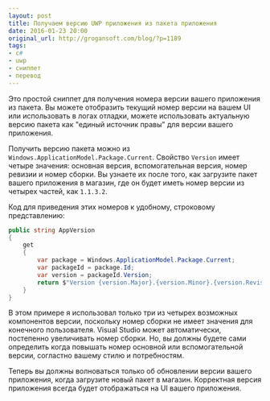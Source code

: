 ```yaml
---
layout: post
title: Получаем версию UWP приложения из пакета приложения
date: 2016-01-23 20:00
original_url: http://grogansoft.com/blog/?p=1189
tags:
- c#
- uwp
- сниппет
- перевод
---
```


Это простой сниппет для получения номера версии вашего приложения из пакета. Вы можете отобразить текущий номер версии на вашем UI или использовать в логах отладки, можете использовать актуальную версию пакета как "единый источник правы" для версии вашего приложения.

Получить версию пакета можно из `Windows.ApplicationModel.Package.Current`. Свойство `Version` имеет четыре значения: основная версия, вспомогательная версия, номер ревизии и номер сборки. Вы узнаете их после того, как загрузите пакет вашего приложения в магазин, где он будет иметь номер версии из четырех частей, как `1.1.3.2`.

Код для приведения этих номеров к удобному, строковому представлению:

```csharp
public string AppVersion
{
	get
	{
		var package = Windows.ApplicationModel.Package.Current;
		var packageId = package.Id;
		var version = packageId.Version;
		return $"Version {version.Major}.{version.Minor}.{version.Revision}";
	}
}
```

В этом примере я использовал только три из четырех возможных компонентов версии, поскольку номер сборки не имеет значения для конечного пользователя. Visual Studio может автоматически, постепенно увеличивать номер сборки. Но, вы должны будете сами определить когда повышать номер основной или вспомогательной версии, согластно вашему стилю и потребностям.

Теперь вы должны волноваться только об обновлении версии вашего приложения, когда загрузите новый пакет в магазин. Корректная версия приложения всегда будет отображаться на UI вашего приложения.
